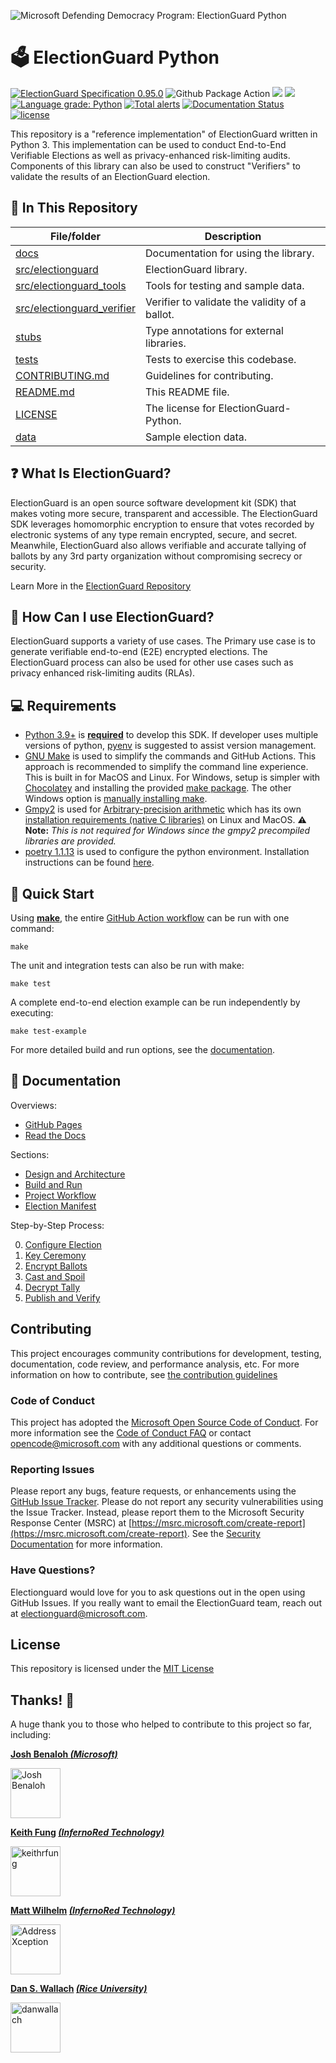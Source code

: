 ![Microsoft Defending Democracy Program: ElectionGuard Python][banner image]

# 🗳 ElectionGuard Python

[![ElectionGuard Specification 0.95.0](https://img.shields.io/badge/🗳%20ElectionGuard%20Specification-0.95.0-green)](https://www.electionguard.vote) ![Github Package Action](https://github.com/microsoft/electionguard-python/workflows/Release%20Build/badge.svg) [![](https://img.shields.io/pypi/v/electionguard)](https://pypi.org/project/electionguard/) [![](https://img.shields.io/pypi/dm/electionguard)](https://pypi.org/project/electionguard/) [![Language grade: Python](https://img.shields.io/lgtm/grade/python/g/microsoft/electionguard-python.svg?logo=lgtm&logoWidth=18)](https://lgtm.com/projects/g/microsoft/electionguard-python/context:python) [![Total alerts](https://img.shields.io/lgtm/alerts/g/microsoft/electionguard-python.svg?logo=lgtm&logoWidth=18)](https://lgtm.com/projects/g/microsoft/electionguard-python/alerts/) [![Documentation Status](https://readthedocs.org/projects/electionguard-python/badge/?version=latest)](https://electionguard-python.readthedocs.io) [![license](https://img.shields.io/github/license/microsoft/electionguard)](https://github.com/microsoft/electionguard-python/blob/main/LICENSE)

This repository is a "reference implementation" of ElectionGuard written in Python 3. This implementation can be used to conduct End-to-End Verifiable Elections as well as privacy-enhanced risk-limiting audits. Components of this library can also be used to construct "Verifiers" to validate the results of an ElectionGuard election.

## 📁 In This Repository

| File/folder                                             | Description                                    |
| ------------------------------------------------------- | ---------------------------------------------- |
| [docs](/docs)                                           | Documentation for using the library.           |
| [src/electionguard](/src/electionguard)                 | ElectionGuard library.                         |
| [src/electionguard_tools](/src/electionguard_tools)     | Tools for testing and sample data.             |
| [src/electionguard_verifier](/src/electionguard_verify) | Verifier to validate the validity of a ballot. |
| [stubs](/stubs)                                         | Type annotations for external libraries.       |
| [tests](/tests)                                         | Tests to exercise this codebase.               |
| [CONTRIBUTING.md](/CONTRIBUTING.md)                     | Guidelines for contributing.                   |
| [README.md](/README.md)                                 | This README file.                              |
| [LICENSE](/LICENSE)                                     | The license for ElectionGuard-Python.          |
| [data](/data)                                           | Sample election data.                          |

## ❓ What Is ElectionGuard?

ElectionGuard is an open source software development kit (SDK) that makes voting more secure, transparent and accessible. The ElectionGuard SDK leverages homomorphic encryption to ensure that votes recorded by electronic systems of any type remain encrypted, secure, and secret. Meanwhile, ElectionGuard also allows verifiable and accurate tallying of ballots by any 3rd party organization without compromising secrecy or security.

Learn More in the [ElectionGuard Repository](https://github.com/microsoft/electionguard)

## 🦸 How Can I use ElectionGuard?

ElectionGuard supports a variety of use cases. The Primary use case is to generate verifiable end-to-end (E2E) encrypted elections. The ElectionGuard process can also be used for other use cases such as privacy enhanced risk-limiting audits (RLAs).

## 💻 Requirements

- [Python 3.9+](https://www.python.org/downloads/) is <ins>**required**</ins> to develop this SDK. If developer uses multiple versions of python, [pyenv](https://github.com/pyenv/pyenv) is suggested to assist version management.
- [GNU Make](https://www.gnu.org/software/make/manual/make.html) is used to simplify the commands and GitHub Actions. This approach is recommended to simplify the command line experience. This is built in for MacOS and Linux. For Windows, setup is simpler with [Chocolatey](https://chocolatey.org/install) and installing the provided [make package](https://chocolatey.org/packages/make). The other Windows option is [manually installing make](http://gnuwin32.sourceforge.net/packages/make.htm).
- [Gmpy2](https://gmpy2.readthedocs.io/en/latest/) is used for [Arbitrary-precision arithmetic](https://en.wikipedia.org/wiki/Arbitrary-precision_arithmetic) which
  has its own [installation requirements (native C libraries)](https://gmpy2.readthedocs.io/en/latest/intro.html#installation) on Linux and MacOS. **⚠️ Note:** _This is not required for Windows since the gmpy2 precompiled libraries are provided._
- [poetry 1.1.13](https://python-poetry.org/) is used to configure the python environment. Installation instructions can be found [here](https://python-poetry.org/docs/#installation).

## 🚀 Quick Start

Using [**make**](https://www.gnu.org/software/make/manual/make.html), the entire [GitHub Action workflow][pull request workflow] can be run with one command:

```
make
```

The unit and integration tests can also be run with make:

```
make test
```

A complete end-to-end election example can be run independently by executing:

```
make test-example
```

For more detailed build and run options, see the [documentation][build and run].

## 📄 Documentation

Overviews:

- [GitHub Pages](https://microsoft.github.io/electionguard-python/)
- [Read the Docs](https://electionguard-python.readthedocs.io/)

Sections:

- [Design and Architecture]
- [Build and Run]
- [Project Workflow]
- [Election Manifest]

Step-by-Step Process:

0. [Configure Election]
1. [Key Ceremony]
2. [Encrypt Ballots]
3. [Cast and Spoil]
4. [Decrypt Tally]
5. [Publish and Verify]

## Contributing

This project encourages community contributions for development, testing, documentation, code review, and performance analysis, etc. For more information on how to contribute, see [the contribution guidelines][contributing]

### Code of Conduct

This project has adopted the [Microsoft Open Source Code of Conduct](https://opensource.microsoft.com/codeofconduct/). For more information see the [Code of Conduct FAQ](https://opensource.microsoft.com/codeofconduct/faq/) or contact [opencode@microsoft.com](mailto:opencode@microsoft.com) with any additional questions or comments.

### Reporting Issues

Please report any bugs, feature requests, or enhancements using the [GitHub Issue Tracker](https://github.com/microsoft/electionguard-python/issues). Please do not report any security vulnerabilities using the Issue Tracker. Instead, please report them to the Microsoft Security Response Center (MSRC) at [https://msrc.microsoft.com/create-report](https://msrc.microsoft.com/create-report). See the [Security Documentation][security] for more information.

### Have Questions?

Electionguard would love for you to ask questions out in the open using GitHub Issues. If you really want to email the ElectionGuard team, reach out at electionguard@microsoft.com.

## License

This repository is licensed under the [MIT License]

## Thanks! 🎉

A huge thank you to those who helped to contribute to this project so far, including:

**[Josh Benaloh _(Microsoft)_](https://www.microsoft.com/en-us/research/people/benaloh/)**

<a href="https://www.microsoft.com/en-us/research/people/benaloh/"><img src="https://www.microsoft.com/en-us/research/wp-content/uploads/2016/09/avatar_user__1473484671-180x180.jpg" title="Josh Benaloh" width="80" height="80"></a>

**[Keith Fung](https://github.com/keithrfung) [_(InfernoRed Technology)_](https://infernored.com/)**

<a href="https://github.com/keithrfung"><img src="https://avatars2.githubusercontent.com/u/10125297?v=4" title="keithrfung" width="80" height="80"></a>

**[Matt Wilhelm](https://github.com/AddressXception) [_(InfernoRed Technology)_](https://infernored.com/)**

<a href="https://github.com/AddressXception"><img src="https://avatars0.githubusercontent.com/u/6232853?s=460&u=8fec95386acad6109ad71a2aad2d097b607ebd6a&v=4" title="AddressXception" width="80" height="80"></a>

**[Dan S. Wallach](https://www.cs.rice.edu/~dwallach/) [_(Rice University)_](https://www.rice.edu/)**

<a href="https://www.cs.rice.edu/~dwallach/"><img src="https://avatars2.githubusercontent.com/u/743029?v=4" title="danwallach" width="80" height="80"></a>

<!-- Links -->

[banner image]: https://raw.githubusercontent.com/microsoft/electionguard-python/main/images/electionguard-banner.svg
[pull request workflow]: https://github.com/microsoft/electionguard-python/blob/main/.github/workflows/pull_request.yml
[contributing]: https://github.com/microsoft/electionguard-python/blob/main/CONTRIBUTING.md
[security]: https://github.com/microsoft/electionguard-python/blob/main/SECURITY.md
[design and architecture]: https://github.com/microsoft/electionguard-python/blob/main/docs/Design_and_Architecture.md
[build and run]: https://github.com/microsoft/electionguard-python/blob/main/docs/Build_and_Run.md
[project workflow]: https://github.com/microsoft/electionguard-python/blob/main/docs/Project_Workflow.md
[election manifest]: https://github.com/microsoft/electionguard-python/blob/main/docs/Election_Manifest.md
[configure election]: https://github.com/microsoft/electionguard-python/blob/main/docs/0_Configure_Election.md
[key ceremony]: https://github.com/microsoft/electionguard-python/blob/main/docs/1_Key_Ceremony.md
[encrypt ballots]: https://github.com/microsoft/electionguard-python/blob/main/docs/2_Encrypt_Ballots.md
[cast and spoil]: https://github.com/microsoft/electionguard-python/blob/main/docs/3_Cast_and_Spoil.md
[decrypt tally]: https://github.com/microsoft/electionguard-python/blob/main/docs/4_Decrypt_Tally.md
[publish and verify]: https://github.com/microsoft/electionguard-python/blob/main/docs/5_Publish_and_Verify.md
[mit license]: https://github.com/microsoft/electionguard-python/blob/main/LICENSE
